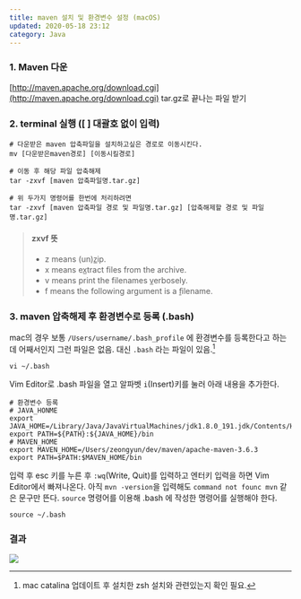 ```yaml
---
title: maven 설치 및 환경변수 설정 (macOS)
updated: 2020-05-18 23:12
category: Java
---
```

### 1. Maven 다운  
[http://maven.apache.org/download.cgi](http://maven.apache.org/download.cgi)
tar.gz로 끝나는 파일 받기

### 2. terminal 실행 ([ ] 대괄호 없이 입력)  
```terminal
# 다운받은 maven 압축파일을 설치하고싶은 경로로 이동시킨다.
mv [다운받은maven경로] [이동시킬경로]

# 이동 후 해당 파일 압축해제
tar -zxvf [maven 압축파일명.tar.gz]

# 위 두가지 명령어를 한번에 처리하려면
tar -zxvf [maven 압축파일 경로 및 파일명.tar.gz] [압축해제할 경로 및 파일명.tar.gz]
```
> #### zxvf 뜻
> - z means (un)z̲ip.
> - x means ex̲tract files from the archive.
> - v means print the filenames v̲erbosely.
> - f means the following argument is a f̱ilename.
  
### 3. maven 압축해제 후 환경변수로 등록 (.bash)  
mac의 경우 보통 `/Users/username/.bash_profile` 에 환경변수를 등록한다고 하는데 어째서인지 그런 파일은 없음. 대신 `.bash` 라는 파일이 있음.[^1]
  
```terminal
vi ~/.bash
```
Vim Editor로 .bash 파일을 열고 알파벳 `i`(Insert)키를 눌러 아래 내용을 추가한다. 
  
```terminal
# 환경변수 등록
# JAVA_HONME
export JAVA_HOME=/Library/Java/JavaVirtualMachines/jdk1.8.0_191.jdk/Contents/Home
export PATH=${PATH}:${JAVA_HOME}/bin
# MAVEN_HOME
export MAVEN_HOME=/Users/zeongyun/dev/maven/apache-maven-3.6.3
export PATH=$PATH:$MAVEN_HOME/bin
```


입력 후 esc 키를 누른 후  `:wq`(Write, Quit)를 입력하고 엔터키 입력을 하면 Vim Editor에서 빠져나온다. 
아직 `mvn -version`을 입력해도 `command not founc mvn` 같은 문구만 뜬다. `source` 명령어를 이용해 .bash 에 작성한 명령어를 실행해야 한다.  
  
```terminal
source ~/.bash
```

### 결과
<a href="https://raw.githubusercontent.com/rlawjddbs/rlawjddbs.github.io/master/_posts/imgs/0518/result.png" style="border-bottom:0;" target="_new">![](https://raw.githubusercontent.com/rlawjddbs/rlawjddbs.github.io/master/_posts/imgs/0518/result.png)</a>

[^1]: mac catalina 업데이트 후 설치한 zsh 설치와 관련있는지 확인 필요.  